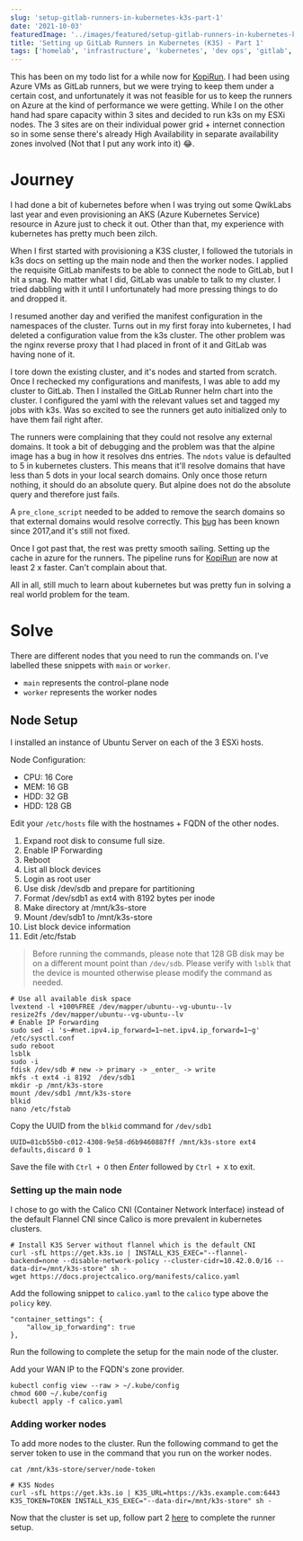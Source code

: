 ```yaml
---
slug: 'setup-gitlab-runners-in-kubernetes-k3s-part-1'
date: '2021-10-03'
featuredImage: '../images/featured/setup-gitlab-runners-in-kubernetes-k3s.png'
title: 'Setting up GitLab Runners in Kubernetes (K3S) - Part 1'
tags: ['homelab', 'infrastructure', 'kubernetes', 'dev ops', 'gitlab', 'ci cd', 'esxi']
---
```


This has been on my todo list for a while now for [KopiRun](https://kopirun.com). I had been using Azure VMs as GitLab runners, but we were trying to keep them under a certain cost, and unfortunately it was not feasible for us to keep the runners on Azure at the kind of performance we were getting. While I on the other hand had spare capacity within 3 sites and decided to run k3s on my ESXi nodes. The 3 sites are on their individual power grid + internet connection so in some sense there's already High Availability in separate availability zones involved (Not that I put any work into it) 😂.

# Journey

I had done a bit of kubernetes before when I was trying out some QwikLabs last year and even provisioning an AKS (Azure Kubernetes Service) resource in Azure just to check it out. Other than that, my experience with kubernetes has pretty much been zilch.

When I first started with provisioning a K3S cluster, I followed the tutorials in k3s docs on setting up the main node and then the worker nodes. I applied the requisite GitLab manifests to be able to connect the node to GitLab, but I hit a snag. No matter what I did, GitLab was unable to talk to my cluster. I tried dabbling with it until I unfortunately had more pressing things to do and dropped it.

I resumed another day and verified the manifest configuration in the namespaces of the cluster. Turns out in my first foray into kubernetes, I had deleted a configuration value from the k3s cluster. The other problem was the nginx reverse proxy that I had placed in front of it and GitLab was having none of it.

I tore down the existing cluster, and it's nodes and started from scratch. Once I rechecked my configurations and manifests, I was able to add my cluster to GitLab. Then I installed the GitLab Runner helm chart into the cluster. I configured the yaml with the relevant values set and tagged my jobs with k3s. Was so excited to see the runners get auto initialized only to have them fail right after.

The runners were complaining that they could not resolve any external domains. It took a bit of debugging and the problem was that the alpine image has a bug in how it resolves dns entries. The `ndots` value is defaulted to 5 in kubernetes clusters. This means that it'll resolve domains that have less than 5 dots in your local search domains. Only once those return nothing, it should do an absolute query. But alpine does not do the absolute query and therefore just fails.

A `pre_clone_script` needed to be added to remove the search domains so that external domains would resolve correctly. This [bug](https://github.com/gliderlabs/docker-alpine/issues/255) has been known since 2017,and it's still not fixed.

Once I got past that, the rest was pretty smooth sailing. Setting up the cache in azure for the runners. The pipeline runs for [KopiRun](https://kopirun.com) are now at least 2 x faster. Can't complain about that.

All in all, still much to learn about kubernetes but was pretty fun in solving a real world problem for the team.

# Solve

There are different nodes that you need to run the commands on. I've labelled these snippets with `main` or `worker`.

- `main` represents the control-plane node
- `worker` represents the worker nodes

## Node Setup

I installed an instance of Ubuntu Server on each of the 3 ESXi hosts.

Node Configuration:

- CPU: 16 Core
- MEM: 16 GB
- HDD: 32 GB
- HDD: 128 GB

Edit your `/etc/hosts` file with the hostnames + FQDN of the other nodes.

1. Expand root disk to consume full size.
2. Enable IP Forwarding
3. Reboot
4. List all block devices
5. Login as root user
6. Use disk /dev/sdb and prepare for partitioning
7. Format /dev/sdb1 as ext4 with 8192 bytes per inode
8. Make directory at /mnt/k3s-store
9. Mount /dev/sdb1 to /mnt/k3s-store
10. List block device information
11. Edit /etc/fstab

> Before running the commands, please note that 128 GB disk may be on a different mount point than `/dev/sdb`. Please verify with `lsblk` that the device is mounted otherwise please modify the command as needed.

```bash:title=main/worker
# Use all available disk space
lvextend -l +100%FREE /dev/mapper/ubuntu--vg-ubuntu--lv
resize2fs /dev/mapper/ubuntu--vg-ubuntu--lv
# Enable IP Forwarding
sudo sed -i 's~#net.ipv4.ip_forward=1~net.ipv4.ip_forward=1~g' /etc/sysctl.conf
sudo reboot
lsblk
sudo -i
fdisk /dev/sdb # new -> primary -> _enter_ -> write
mkfs -t ext4 -i 8192  /dev/sdb1
mkdir -p /mnt/k3s-store
mount /dev/sdb1 /mnt/k3s-store
blkid
nano /etc/fstab
```

Copy the UUID from the `blkid` command for `/dev/sdb1`

```text:title=/etc/fstab
UUID=81cb55b0-c012-4308-9e58-d6b9460887ff /mnt/k3s-store ext4 defaults,discard 0 1
```

Save the file with `Ctrl + O` then _Enter_ followed by `Ctrl + X` to exit.

### Setting up the main node

I chose to go with the Calico CNI (Container Network Interface) instead of the default Flannel CNI since Calico is more prevalent in kubernetes clusters.

```bash:title=main
# Install K3S Server without flannel which is the default CNI
curl -sfL https://get.k3s.io | INSTALL_K3S_EXEC="--flannel-backend=none --disable-network-policy --cluster-cidr=10.42.0.0/16 --data-dir=/mnt/k3s-store" sh -
wget https://docs.projectcalico.org/manifests/calico.yaml
```

Add the following snippet to `calico.yaml` to the `calico` type above the `policy` key.

```yaml:title=main
"container_settings": {
    "allow_ip_forwarding": true
},
```

Run the following to complete the setup for the main node of the cluster.

Add your WAN IP to the FQDN's zone provider.

```bash:title=main
kubectl config view --raw > ~/.kube/config
chmod 600 ~/.kube/config
kubectl apply -f calico.yaml
```

### Adding worker nodes

To add more nodes to the cluster. Run the following command to get the server token to use in the command that you run on the worker nodes.

```bash:title=main
cat /mnt/k3s-store/server/node-token
```

```bash:title=worker
# K3S Nodes
curl -sfL https://get.k3s.io | K3S_URL=https://k3s.example.com:6443 K3S_TOKEN=TOKEN INSTALL_K3S_EXEC="--data-dir=/mnt/k3s-store" sh -
```

Now that the cluster is set up, follow part 2 [here](/blog/setup-gitlab-runners-in-kubernetes-k3s-part-2) to complete the runner setup.
